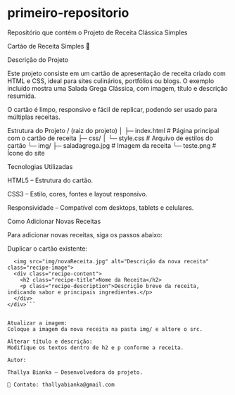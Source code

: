 # primeiro-repositorio
Repositório que contém o Projeto de Receita Clássica Simples

Cartão de Receita Simples 🍴

Descrição do Projeto

Este projeto consiste em um cartão de apresentação de receita criado com HTML e CSS, ideal para sites culinários, portfólios ou blogs.
O exemplo incluído mostra uma Salada Grega Clássica, com imagem, título e descrição resumida.

O cartão é limpo, responsivo e fácil de replicar, podendo ser usado para múltiplas receitas.

Estrutura do Projeto
/ (raiz do projeto)
│
├─ index.html          # Página principal com o cartão de receita
├─ css/
│   └─ style.css       # Arquivo de estilos do cartão
└─ img/
    ├─ saladagrega.jpg # Imagem da receita
    └─ teste.png       # Ícone do site

Tecnologias Utilizadas

HTML5 – Estrutura do cartão.

CSS3 – Estilo, cores, fontes e layout responsivo.

Responsividade – Compatível com desktops, tablets e celulares.

Como Adicionar Novas Receitas

Para adicionar novas receitas, siga os passos abaixo:

Duplicar o cartão existente:

``` <div class="recipe-card">
  <img src="img/novaReceita.jpg" alt="Descrição da nova receita" class="recipe-image">
  <div class="recipe-content">
    <h2 class="recipe-title">Nome da Receita</h2>
    <p class="recipe-description">Descrição breve da receita, indicando sabor e principais ingredientes.</p>
  </div>
</div>```


Atualizar a imagem:
Coloque a imagem da nova receita na pasta img/ e altere o src.

Alterar título e descrição:
Modifique os textos dentro de h2 e p conforme a receita.

Autor:

Thallya Bianka – Desenvolvedora do projeto.

📧 Contato: thallyabianka@gmail.com

